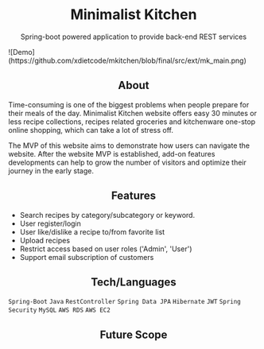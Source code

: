 <h1 align="center"> Minimalist Kitchen</h1>
<p align="center">Spring-boot powered application to provide back-end REST services</p>
![Demo](https://github.com/xdietcode/mkitchen/blob/final/src/ext/mk_main.png)

<h2 align="center">About</h2>
Time-consuming is one of the biggest problems when people prepare for their meals of the day. Minimalist Kitchen website offers easy 30 minutes or less recipe collections, recipes related groceries and kitchenware one-stop online shopping, which can take a lot of stress off.

The MVP of this website aims to demonstrate how users can navigate the website. After the website MVP is established, add-on features developments can help to grow the number of visitors and optimize their journey in the early stage.

<h2 align="center">Features</h2>

*  Search recipes by category/subcategory or keyword.
*  User register/login
*  User like/dislike a recipe to/from favorite list
* Upload recipes
* Restrict access based on user roles ('Admin', 'User')
* Support email subscription of customers

<h2 align="center">Tech/Languages</h2>

`Spring-Boot` `Java` `RestController` `Spring Data JPA` `Hibernate` 
`JWT` `Spring Security` `MySQL` `AWS RDS` `AWS EC2`


<h2 align="center">Future Scope</h2>
